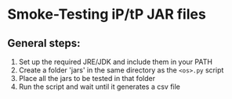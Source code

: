 # Smoke-Testing iP/tP JAR files

## General steps:

1. Set up the required JRE/JDK and include them in your PATH
1. Create a folder 'jars' in the same directory as the `<os>.py` script
1. Place all the jars to be tested in that folder
1. Run the script and wait until it generates a csv file